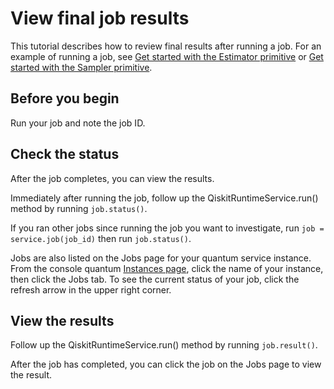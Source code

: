 # View final job results

This tutorial describes how to review final results after running a job. For an example of running a job, see [Get started with the Estimator primitive](/docs/quantum-computing?topic=quantum-computing-example-estimator) or [Get started with the Sampler primitive](/docs/quantum-computing?topic=quantum-computing-example-sampler).

## Before you begin

Run your job and note the job ID.

## Check the status

After the job completes, you can view the results.

Immediately after running the job, follow up the QiskitRuntimeService.run() method by running `job.status()`.

If you ran other jobs since running the job you want to investigate, run `job = service.job(job_id)` then run `job.status()`.

Jobs are also listed on the Jobs page for your quantum service instance.  From the console quantum [Instances page](https://cloud.ibm.com/quantum/instances), click the name of your instance, then click the Jobs tab.  To see the current status of your job, click the refresh arrow in the upper right corner.


## View the results


Follow up the QiskitRuntimeService.run() method by running `job.result()`.

After the job has completed, you can click the job on the Jobs page to view the result.
